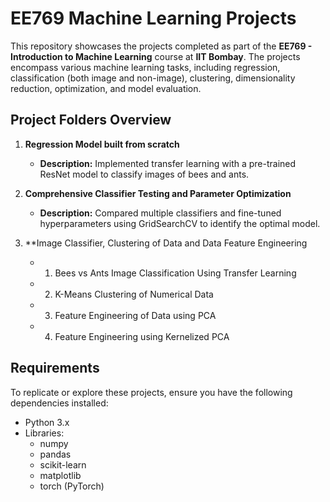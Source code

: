 # EE769 Machine Learning Projects

This repository showcases the projects completed as part of the **EE769 - Introduction to Machine Learning** course at **IIT Bombay**. The projects encompass various machine learning tasks, including regression, classification (both image and non-image), clustering, dimensionality reduction, optimization, and model evaluation.

## Project Folders Overview

1. **Regression Model built from scratch**
   - **Description:** Implemented transfer learning with a pre-trained ResNet model to classify images of bees and ants.

2. **Comprehensive Classifier Testing and Parameter Optimization**
   - **Description:** Compared multiple classifiers and fine-tuned hyperparameters using GridSearchCV to identify the optimal model.

3. **Image Classifier, Clustering of Data and Data Feature Engineering
   - 1. Bees vs Ants Image Classification Using Transfer Learning
   - 2. K-Means Clustering of Numerical Data
   - 3. Feature Engineering of Data using PCA
   - 4. Feature Engineering using Kernelized PCA

## Requirements

To replicate or explore these projects, ensure you have the following dependencies installed:

- Python 3.x
- Libraries:
  - numpy
  - pandas
  - scikit-learn
  - matplotlib
  - torch (PyTorch)
